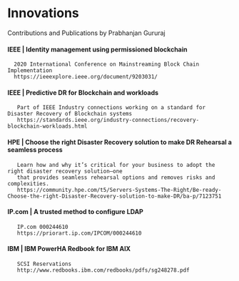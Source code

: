 # Innovations
Contributions and Publications by Prabhanjan Gururaj

#### IEEE | Identity management using permissioned blockchain
      2020 International Conference on Mainstreaming Block Chain Implementation  
      https://ieeexplore.ieee.org/document/9203031/
      
#### IEEE | Predictive DR for Blockchain and workloads 
       Part of IEEE Industry connections working on a standard for Disaster Recovery of Blockchain systems 
       https://standards.ieee.org/industry-connections/recovery-blockchain-workloads.html
       
#### HPE | Choose the right Disaster Recovery solution to make DR Rehearsal a seamless process 
       Learn how and why it’s critical for your business to adopt the right disaster recovery solution—one 
       that provides seamless rehearsal options and removes risks and complexities. 
       https://community.hpe.com/t5/Servers-Systems-The-Right/Be-ready-Choose-the-right-Disaster-Recovery-solution-to-make-DR/ba-p/7123751       

#### IP.com | A trusted method to configure LDAP
       IP.com 000244610
       https://priorart.ip.com/IPCOM/000244610
       
#### IBM | IBM PowerHA Redbook for IBM AIX
       SCSI Reservations
       http://www.redbooks.ibm.com/redbooks/pdfs/sg248278.pdf


